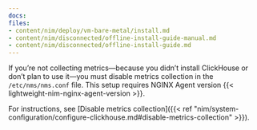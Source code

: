 ```yaml
---
docs:
files:
- content/nim/deploy/vm-bare-metal/install.md
- content/nim/disconnected/offline-install-guide-manual.md
- content/nim/disconnected/offline-install-guide.md
---
```


If you’re not collecting metrics—because you didn’t install ClickHouse or don’t plan to use it—you must disable metrics collection in the `/etc/nms/nms.conf` file. This setup requires NGINX Agent version {{< lightweight-nim-nginx-agent-version >}}.

For instructions, see [Disable metrics collection]({{< ref "nim/system-configuration/configure-clickhouse.md#disable-metrics-collection" >}}).